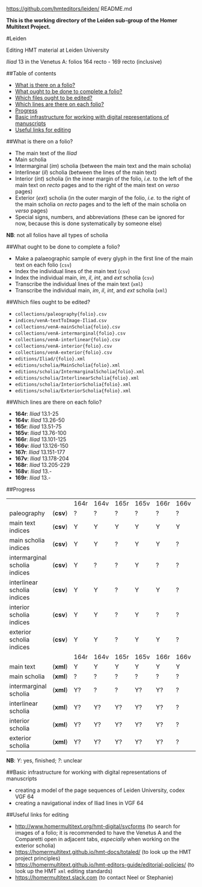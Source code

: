 https://github.com/hmteditors/leiden/
README.md

**This is the working directory of the Leiden sub-group of the Homer Multitext Project.**

#Leiden

Editing HMT material at Leiden University

*Iliad* 13 in the Venetus A: folios 164 recto - 169 recto (inclusive)

##Table of contents

- [What is there on a folio?](https://github.com/hmteditors/leiden#what-is-there-on-a-folio)
- [What ought to be done to complete a folio?](https://github.com/hmteditors/leiden#what-ought-to-be-done-to-complete-a-folio)
- [Which files ought to be edited?](https://github.com/hmteditors/leiden#which-files-ought-to-be-edited)
- [Which lines are there on each folio?](https://github.com/hmteditors/leiden#which-lines-are-there-on-each-folio)
- [Progress](https://github.com/hmteditors/leiden#progress)
- [Basic infrastructure for working with digital representations of manuscripts](https://github.com/hmteditors/leiden#basic-infrastructure-for-working-with-digital-representations-of-manuscripts)
- [Useful links for editing](https://github.com/hmteditors/leiden#useful-links-for-editing)

##What is there on a folio?

* The main text of the *Iliad*
* Main scholia
* Intermarginal (*im*) scholia (between the main text and the main scholia)
* Interlinear (*il*) scholia (between the lines of the main text)
* Interior (*int*) scholia (in the inner margin of the folio, *i.e.* to the left of the main text on *recto* pages and to the right of the main text on *verso* pages)
* Exterior (*ext*) scholia (in the outer margin of the folio, *i.e.* to the right of the main scholia on *recto* pages and to the left of the main scholia on *verso* pages)
* Special signs, numbers, and abbreviations (these can be ignored for now, because this is done systematically by someone else)

**NB**: not all folios have all types of scholia

##What ought to be done to complete a folio?

* Make a palaeographic sample of every glyph in the first line of the main text on each folio (`csv`)
* Index the individual lines of the main text (`csv`)
* Index the individual main, *im*, *il*, *int*, and *ext* scholia (`csv`)
* Transcribe the individual lines of the main text (`xml`)
* Transcribe the individual main, *im*, *il*, *int*, and *ext* scholia (`xml`)

##Which files ought to be edited?

* `collections/paleography{folio}.csv`
* `indices/venA-textToImage-Iliad.csv`
* `collections/venA-mainScholia{folio}.csv`
* `collections/venA-intermarginal{folio}.csv`
* `collections/venA-interlinear{folio}.csv`
* `collections/venA-interior{folio}.csv`
* `collections/venA-exterior{folio}.csv`
* `editions/Iliad/{folio}.xml`
* `editions/scholia/MainScholia{folio}.xml`
* `editions/scholia/IntermarginalScholia{folio}.xml`
* `editions/scholia/InterlinearScholia{folio}.xml`
* `editions/scholia/InteriorScholia{folio}.xml`
* `editions/scholia/ExteriorScholia{folio}.xml`

##Which lines are there on each folio?

* **164r**: *Iliad* 13.1-25
* **164v**: *Iliad* 13.26-50
* **165r**: *Iliad* 13.51-75
* **165v**: *Iliad* 13.76-100
* **166r**: *Iliad* 13.101-125
* **166v**: *Iliad* 13.126-150
* **167r**: *Iliad* 13.151-177
* **167v**: *Iliad* 13.178-204
* **168r**: *Iliad* 13.205-229
* **168v**: *Iliad* 13.-
* **169r**: *Iliad* 13.-

##Progress

<table>
  <tr>
    <td> </td> <td> </td>
    <td> 164r</td> <td> 164v</td> <td> 165r</td> <td> 165v</td> <td> 166r</td> <td> 166v</td> <td> 167r</td> <td> 167v</td> <td> 168r</td> <td> 168v</td> <td> 169r</td>
  </tr>
  <tr>
    <td>paleography</td> <td>(<b>csv</b>)</td>
    <td>  ?  </td> <td>  ?  </td> <td>  ?  </td> <td>  ?  </td> <td>  ?  </td> <td>  ?  </td> <td>  ?  </td> <td>  ?  </td> <td>  ?  </td> <td>  ?  </td> <td>  ?  </td>
  </tr>
  <tr>
    <td>main text indices</td> <td>(<b>csv</b>)</td>
    <td>  Y  </td> <td>  Y  </td> <td>  Y  </td> <td>  Y  </td> <td>  Y  </td> <td>  Y  </td> <td>  Y  </td> <td>  Y  </td> <td>  Y  </td> <td>  -  </td> <td>  -  </td>
  </tr>
  <tr>
    <td>main scholia indices</td> <td>(<b>csv</b>)</td>
    <td>  Y  </td> <td>  Y  </td> <td>  ?  </td> <td>  Y  </td> <td>  Y  </td> <td>  ?  </td> <td>  ?  </td> <td>  ?  </td> <td>  ?  </td> <td>  ?  </td> <td>  ?  </td>
  </tr>
  <tr>
    <td>intermarginal scholia indices</td> <td>(<b>csv</b>)</td>
    <td>  Y  </td> <td>  ?  </td> <td>  ?  </td> <td>  Y  </td> <td>  ?  </td> <td>  ?  </td> <td>  ?  </td> <td>  ?  </td> <td>  ?  </td> <td>  ?  </td> <td>  ?  </td>
  </tr>
  <tr>
    <td>interlinear scholia indices</td> <td>(<b>csv</b>)</td>
    <td>  Y  </td> <td>  Y  </td> <td>  ?  </td> <td>  Y  </td> <td>  Y  </td> <td>  ?  </td> <td>  ?  </td> <td>  ?  </td> <td>  ?  </td> <td>  ?  </td> <td>  ?  </td>
  </tr>
  <tr>
    <td>interior scholia indices</td> <td>(<b>csv</b>)</td>
    <td>  Y  </td> <td>  Y  </td> <td>  ?  </td> <td>  Y  </td> <td>  ?  </td> <td>  ?  </td> <td>  ?  </td> <td>  ?  </td> <td>  ?  </td> <td>  ?  </td> <td>  ?  </td>
  </tr>
  <tr>
    <td>exterior scholia indices</td> <td>(<b>csv</b>)</td>
    <td>  Y  </td> <td>  Y  </td> <td>  ?  </td> <td>  Y  </td> <td>  Y  </td> <td>  ?  </td> <td>  ?  </td> <td>  ?  </td> <td>  ?  </td> <td>  ?  </td> <td>  ?  </td>
  </tr>
  <tr>
    <td> </td> <td> </td>
    <td> 164r</td> <td> 164v</td> <td> 165r</td> <td> 165v</td> <td> 166r</td> <td> 166v</td> <td> 167r</td> <td> 167v</td> <td> 168r</td> <td> 168v</td> <td> 169r</td>
  </tr>
  <tr>
    <td>main text</td> <td>(<b>xml</b>)</td>
    <td>  Y  </td> <td>  Y  </td> <td>  Y  </td> <td>  Y  </td> <td>  Y  </td> <td>  Y  </td> <td>  Y  </td> <td>  Y  </td> <td>  Y  </td> <td>  -  </td> <td>  -  </td>
  </tr>
  <tr>
    <td>main scholia</td> <td>(<b>xml</b>)</td>
    <td>  ?  </td> <td>  ?  </td> <td>  ?  </td> <td>  ?  </td> <td>  ?  </td> <td>  ?  </td> <td>  ?  </td> <td>  ?  </td> <td>  ?  </td> <td>  ?  </td> <td>  ?  </td>
  </tr>
  <tr>
    <td>intermarginal scholia</td> <td>(<b>xml</b>)</td>
    <td>  Y? </td> <td>  ?  </td> <td>  ? </td> <td>  Y?  </td> <td>  Y? </td> <td>  ?  </td> <td>  ?  </td> <td>  ?  </td> <td>  ?  </td> <td>  ?  </td> <td>  ?  </td>
  </tr>
  <tr>
    <td>interlinear scholia</td> <td>(<b>xml</b>)</td>
    <td>  Y? </td> <td>  Y? </td> <td>  Y? </td> <td>  Y? </td> <td>  Y? </td> <td>  ?  </td> <td>  ?  </td> <td>  ?  </td> <td>  ?  </td> <td>  ?  </td> <td>  ?  </td>
  </tr>
  <tr>
    <td>interior scholia</td> <td>(<b>xml</b>)</td>
    <td>  Y? </td> <td>  Y? </td> <td>  Y?</td> <td>  Y?  </td> <td>  Y? </td> <td>  ?  </td> <td>  ?  </td> <td>  ?  </td> <td>  ?  </td> <td>  ?  </td> <td>  ?  </td>
  </tr>
  <tr>
    <td>exterior scholia</td> <td>(<b>xml</b>)</td>
    <td>  Y? </td> <td>  Y? </td> <td>  Y? </td> <td>  Y? </td> <td> Y?  </td> <td>  ?  </td> <td>  ?  </td> <td>  ?  </td> <td>  ?  </td> <td>  ?  </td> <td>  ?  </td>
  </tr>
</table>


**NB**: *Y*: yes, finished; *?*: unclear

##Basic infrastructure for working with digital representations of manuscripts

- creating a model of the page sequences of Leiden University, codex VGF 64
- creating a navigational index of Iliad lines in VGF 64

##Useful links for editing

* http://www.homermultitext.org/hmt-digital/svcforms (to search for images of a folio; it is recommended to have the Venetus A and the Comparetti open in adjacent tabs, *especially* when working on the exterior scholia)
* https://homermultitext.github.io/hmt-docs/totaled/ (to look up the HMT project principles)
* https://homermultitext.github.io/hmt-editors-guide/editorial-policies/ (to look up the HMT `xml` editing standards)
* https://homermultitext.slack.com (to contact Neel or Stephanie)

